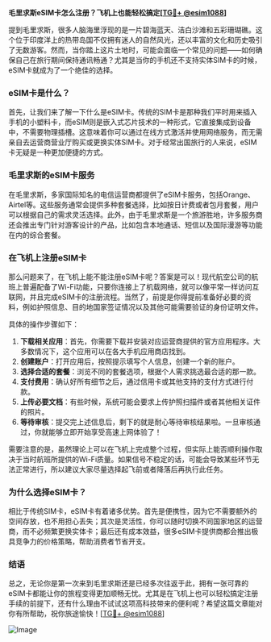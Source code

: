 **毛里求斯eSIM卡怎么注册？飞机上也能轻松搞定[[TG💪+ @esim1088](https://t.me/s/esim1088)]**

提到毛里求斯，很多人脑海里浮现的是一片碧海蓝天、洁白沙滩和五彩珊瑚礁。这个位于印度洋上的热带岛国不仅拥有迷人的自然风光，还以丰富的文化和历史吸引了无数游客。然而，当你踏上这片土地时，可能会面临一个常见的问题——如何确保自己在旅行期间保持通讯畅通？尤其是当你的手机还不支持实体SIM卡的时候，eSIM卡就成为了一个绝佳的选择。

### eSIM卡是什么？

首先，让我们来了解一下什么是eSIM卡。传统的SIM卡是那种我们平时用来插入手机的小塑料卡，而eSIM则是嵌入式芯片技术的一种形式，它直接集成到设备中，不需要物理插槽。这意味着你可以通过在线方式激活并使用网络服务，而无需亲自去运营商营业厅购买或更换实体SIM卡。对于经常出国旅行的人来说，eSIM卡无疑是一种更加便捷的方式。

### 毛里求斯的eSIM卡服务

在毛里求斯，多家国际知名的电信运营商都提供了eSIM卡服务，包括Orange、Airtel等。这些服务通常会提供多种套餐选择，比如按日计费或者包月套餐，用户可以根据自己的需求灵活选择。此外，由于毛里求斯是一个旅游胜地，许多服务商还会推出专门针对游客设计的产品，比如包含本地通话、短信以及国际漫游等功能在内的综合套餐。

### 在飞机上注册eSIM卡

那么问题来了，在飞机上能不能注册eSIM卡呢？答案是可以！现代航空公司的航班上普遍配备了Wi-Fi功能，只要你连接上了机载网络，就可以像平常一样访问互联网，并且完成eSIM卡的注册流程。当然了，前提是你得提前准备好必要的资料，例如护照信息、目的地国家签证情况以及其他可能需要验证的身份证明文件。

具体的操作步骤如下：

1. **下载相关应用**：首先，你需要下载并安装对应运营商提供的官方应用程序。大多数情况下，这个应用可以在各大手机应用商店找到。
2. **创建账户**：打开应用后，按照提示填写个人信息，创建一个新的账户。
3. **选择合适的套餐**：浏览不同的套餐选项，根据个人需求挑选最合适的那一款。
4. **支付费用**：确认好所有细节之后，通过信用卡或其他支持的支付方式进行付款。
5. **上传必要文档**：有些时候，系统可能会要求上传护照扫描件或者其他相关证件的照片。
6. **等待审核**：提交完上述信息后，剩下的就是耐心等待审核结果啦。一旦审核通过，你就能够立即开始享受高速上网体验了！

需要注意的是，虽然理论上可以在飞机上完成整个过程，但实际上能否顺利操作取决于当时航班所提供的Wi-Fi质量。如果信号不稳定的话，可能会导致某些环节无法正常进行，所以建议大家尽量选择起飞前或者降落后再执行此任务。

### 为什么选择eSIM卡？

相比于传统SIM卡，eSIM卡有着诸多优势。首先是便携性，因为它不需要额外的空间存放，也不用担心丢失；其次是灵活性，你可以随时切换不同国家地区的运营商，而不必频繁更换实体卡；最后还有成本效益，很多eSIM卡提供商都会推出极具竞争力的价格策略，帮助消费者节省开支。

### 结语

总之，无论你是第一次来到毛里求斯还是已经多次往返于此，拥有一张可靠的eSIM卡都能让你的旅程变得更加顺畅无忧。尤其是在飞机上也可以轻松搞定注册手续的前提下，还有什么理由不试试这项高科技带来的便利呢？希望这篇文章能对你有所帮助，祝你旅途愉快！[[TG💪+ @esim1088](https://t.me/s/esim1088)]

![Image](https://i.postimg.cc/4NQfJmqS/Snipaste-2025-05-13-00-14-12.png)